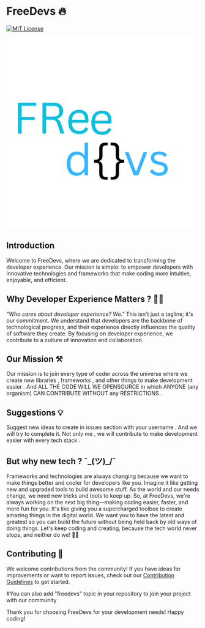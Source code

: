 # FreeDevs 🔥
[![MIT License](https://img.shields.io/badge/License-MIT-green.svg)](https://choosealicense.com/licenses/mit/)

![FreeDevs Logo](logo.png)

## Introduction

Welcome to FreeDevs, where we are dedicated to transforming the developer experience. Our mission is simple: to empower developers with innovative technologies and frameworks that make coding more intuitive, enjoyable, and efficient.

## Why Developer Experience Matters ? 🤷‍♀️

*"Who cares about developer experience? We."* This isn't just a tagline; it's our commitment. We understand that developers are the backbone of technological progress, and their experience directly influences the quality of software they create. By focusing on developer experience, we contribute to a culture of innovation and collaboration.

## Our Mission ⚒

Our mission is to join every type of coder across the universe where we create new libraries , frameworks , and other things to make development easier . And ALL THE CODE WILL WE OPENSOURCE in which ANYONE (any organism) CAN CONTRIBUTE WITHOUT any RESTRICTIONS . 
## Suggestions 💡

Suggest new ideas to create in issues section with your username .
And we will try to complete it. Not only me , we will contribute to make development easier with every tech stack .

## But why new tech ?  ¯\_(ツ)_/¯

Frameworks and technologies are always changing because we want to make things better and cooler for developers like you. Imagine it like getting new and upgraded tools to build awesome stuff. As the world and our needs change, we need new tricks and tools to keep up. So, at FreeDevs, we're always working on the next big thing—making coding easier, faster, and more fun for you. It's like giving you a supercharged toolbox to create amazing things in the digital world. We want you to have the latest and greatest so you can build the future without being held back by old ways of doing things. Let's keep coding and creating, because the tech world never stops, and neither do we! 🚀✨

## Contributing 👫

We welcome contributions from the community! If you have ideas for improvements or want to report issues, check out our [Contribution Guidelines](CONTRIBUTING.md) to get started.

#You can also add "freedevs" topic in your repository to join your project with our community

Thank you for choosing FreeDevs for your development needs! Happy coding!
